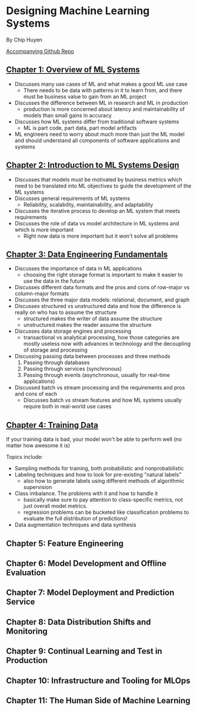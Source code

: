 # Designing Machine Learning Systems

By Chip Huyen

[Accompanying Github Repo](https://github.com/chiphuyen/dmls-book)

## [Chapter 1: Overview of ML Systems](01_overview_ml_systems.md)

- Discusses many use cases of ML and what makes a good ML use case
  - There needs to be data with patterns in it to learn from, and there must be business value to gain from an ML project
- Discusses the difference between ML in research and ML in production
  - production is more concerned about latency and maintainability of models than small gains in accuracy
- Discusses how ML systems differ from traditional software systems
  - ML is part code, part data, part model artifacts
- ML engineers need to worry about much more than just the ML model and should understand all components of software applications and systems

## [Chapter 2: Introduction to ML Systems Design](02_intro_ml_system_design.md)

- Discusses that models must be motivated by business metrics which need to be translated into ML objectives to guide the development of the ML systems
- Discusses general requirements of ML systems
  - Reliability, scalability, maintainability, and adaptability
- Discusses the iterative process to develop an ML system that meets requirements
- Discusses the role of data vs model architecture in ML systems and which is more important
  - Right now data is more important but it won't solve all problems

## [Chapter 3: Data Engineering Fundamentals](03_data_eng_fundamentals.md)

- Discusses the importance of data in ML applications
  - choosing the right storage format is important to make it easier to use the data in the future
- Discusses different data formats and the pros and cons of row-major vs column-major formats
- Discusses the three major data models: relational, document, and graph
- Discusses structured vs unstructured data and how the difference is really on who has to assume the structure
  - structured makes the writer of data assume the structure
  - unstructured makes the reader assume the structure
- Discusses data storage engines and processing
  - transactional vs analytical processing, how those categories are mostly useless now with advances in technology and the decoupling of storage and processing
- Discussing passing data between processes and three methods
    1. Passing through databases
    2. Passing through services (synchronous)
    3. Passing through events (asynchronous, usually for real-time applications)
- Discussed batch vs stream processing and the requirements and pros and cons of each
  - Discusses batch vs stream features and how ML systems usually require both in real-world use cases

## [Chapter 4: Training Data](04_training_data.md)

If your training data is bad, your model won't be able to perform well (no matter how awesome it is)

Topics include:

- Sampling methods for training, both probabilistic and nonprobabilistic
- Labeling techniques and how to look for pre-existing "natural labels"
  - also how to generate labels using different methods of algorithmic supervision
- Class imbalance. The problems with it and how to handle it
  - basically make sure to pay attention to class-specific metrics, not just overall model metrics.
  - regression problems can be bucketed like classification problems to evaluate the full distribution of predictions!
- Data augmentation techniques and data synthesis

## Chapter 5: Feature Engineering

## Chapter 6: Model Development and Offline Evaluation

## Chapter 7: Model Deployment and Prediction Service

## Chapter 8: Data Distribution Shifts and Monitoring

## Chapter 9: Continual Learning and Test in Production

## Chapter 10: Infrastructure and Tooling for MLOps

## Chapter 11: The Human Side of Machine Learning
